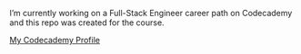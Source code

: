 I’m currently working on a Full-Stack Engineer career path on Codecademy and this repo was created for the course.<br>

[My Codecademy Profile](https://codecademy.com/profiles/cernak)
